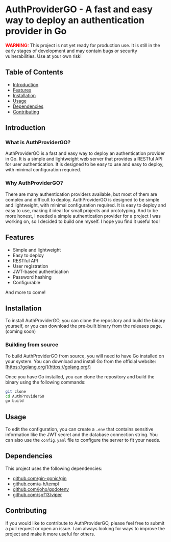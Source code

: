 # AuthProviderGO - A fast and easy way to deploy an authentication provider in Go
<span style="color:red"><b>WARNING:</b></span> This project is not yet ready for production use. It is still in the early stages of development and may contain bugs or security vulnerabilities. Use at your own risk!

## Table of Contents

- [Introduction](#introduction)
- [Features](#features)
- [Installation](#installation)
- [Usage](#usage)
- [Dependencies](#dependencies)
- [Contributing](#contributing)


## Introduction
### What is AuthProviderGO?
AuthProviderGO is a fast and easy way to deploy an authentication provider in Go. It is a simple and lightweight web server that provides a RESTful API for user authentication. It is designed to be easy to use and easy to deploy, with minimal configuration required.

### Why AuthProviderGO?
There are many authentication providers available, but most of them are complex and difficult to deploy. AuthProviderGO is designed to be simple and lightweight, with minimal configuration required. It is easy to deploy and easy to use, making it ideal for small projects and prototyping.
And to be more honest, I needed a simple authentication provider for a project I was working on, so I decided to build one myself. I hope you find it useful too!

## Features
- Simple and lightweight
- Easy to deploy
- RESTful API
- User registration
- JWT-based authentication
- Password hashing
- Configurable

And more to come!

## Installation

To install AuthProviderGO, you can clone the repository and build the binary yourself, or you can download the pre-built binary from the releases page. (coming soon)


### Building from source
To build AuthProviderGO from source, you will need to have Go installed on your system. You can download and install Go from the official website: [https://golang.org/](https://golang.org/)

Once you have Go installed, you can clone the repository and build the binary using the following commands:

```bash
git clone
cd AuthProviderGO
go build
```

## Usage

To edit the configuration, you can create a `.env` that contains sensitive information like the JWT secret and the database connection string. You can also use the `config.yaml` file to configure the server to fit your needs.

## Dependencies
This project uses the following dependencies:
- [github.com/gin-gonic/gin](https://github.com/gin-gonic/gin)
- [github.com/a-h/templ](https://github.com/a-h/templ)
- [github.com/joho/godotenv](https://github.com/joho/godotenv)
- [github.com/spf13/viper](https://github.com/spf13/viper)

## Contributing
If you would like to contribute to AuthProviderGO, please feel free to submit a pull request or open an issue. I am always looking for ways to improve the project and make it more useful for others.
